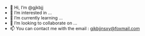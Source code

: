 - 👋 Hi, I’m @gjkbjj
- 👀 I’m interested in ...
- 🌱 I’m currently learning ...
- 💞️ I’m looking to collaborate on ...
- 📫 You can contact me with the email : gjkbjjnsxy@foxmail.com

<!---
gjkbjj/gjkbjj is a ✨ special ✨ repository because its `README.md` (this file) appears on your GitHub profile.
You can click the Preview link to take a look at your changes.
--->
